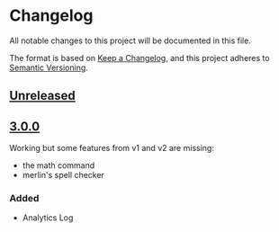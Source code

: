 # Changelog
All notable changes to this project will be documented in this file.

The format is based on [Keep a Changelog](https://keepachangelog.com/en/1.0.0/),
and this project adheres to [Semantic Versioning](https://semver.org/spec/v2.0.0.html).

## [Unreleased]

## [3.0.0]

Working but some features from v1 and v2 are missing:

* the math command
* merlin's spell checker

### Added

* Analytics Log

[Unreleased]: https://github.com/Chronophylos/chb3/compare/v3.0.0..HEAD
[3.0.0]: https://github.com/Chronophylos/chb3/releases/tag/v3.0.0
